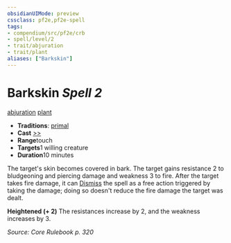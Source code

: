 ```yaml
---
obsidianUIMode: preview
cssclass: pf2e,pf2e-spell
tags:
- compendium/src/pf2e/crb
- spell/level/2
- trait/abjuration
- trait/plant
aliases: ["Barkskin"]
---
```

# Barkskin *Spell 2*   
[abjuration](../../Rules/traits/abjuration.md)  [plant](../../Rules/traits/plant.md)  

- **Traditions**: [primal](../../Rules/traits/primal.md)
- **Cast** [>>](../../Rules/core-rulebook/chapter-9-playing-the-game.md#Actions "Two-Action") 
- **Range**touch
- **Targets**1 willing creature
- **Duration**10 minutes

The target's skin becomes covered in bark. The target gains resistance 2 to bludgeoning and piercing damage and weakness 3 to fire. After the target takes fire damage, it can [Dismiss](../../Rules/actions/dismiss.md) the spell as a free action triggered by taking the damage; doing so doesn't reduce the fire damage the target was dealt.

**Heightened (+ 2)** The resistances increase by 2, and the weakness increases by 3.

*Source: Core Rulebook p. 320*